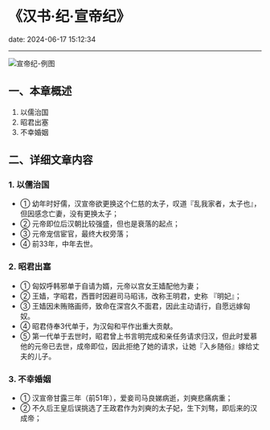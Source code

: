 # 《汉书·纪·宣帝纪》
date: 2024-06-17 15:12:34

---

![宣帝纪-例图](https://s21.ax1x.com/2024/06/17/pk0nhss.png)

## 一、本章概述

1. 以儒治国
2. 昭君出塞
3. 不幸婚姻

## 二、详细文章内容

### 1. 以儒治国
- ① 幼年时好儒，汉宣帝欲更换这个仁慈的太子，叹道『乱我家者，太子也』，但因感念亡妻，没有更换太子；
- ② 元帝即位后汉朝比较强盛，但也是衰落的起点；
- ③ 元帝宠信宦官，最终大权旁落；
- ④ 前33年，中年去世。

### 2. 昭君出塞
- ① 匈奴呼韩邪单于自请为婿，元帝以宫女王嫱配他为妻；
- ② 王嫱，字昭君，西晋时因避司马昭讳，改称王明君，史称 『明妃』；
- ③ 王嫱因未贿赂画师，致命在深宫久不面君，因此主动请行，自愿远嫁匈奴。
- ④ 昭君侍奉3代单于，为汉匈和平作出重大贡献。
- ⑤ 第一代单于去世时，昭君曾上书言明完成和亲任务请求归汉，但此时爱慕他的元帝已去世，成帝即位，因此拒绝了她的请求，让她『入乡随俗』嫁给丈夫的儿子。

### 3. 不幸婚姻
- ① 汉宣帝甘露三年（前51年），爱妾司马良娣病逝，刘奭悲痛病重；
- ② 不久后王皇后误挑选了王政君作为刘奭的太子妃，生下刘骜，即后来的汉成帝；